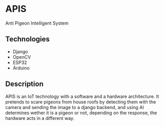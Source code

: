# APIS 
Anti Pigeon Intelligent System

## Technologies
- Django
- OpenCV
- ESP32
- Arduino

## Description
APIS is an IoT technology with a software and a hardware architecture. It pretends to scare pigeons from house roofs by detecting them with the camera and sending the image to a django backend, and using AI determines wether it is a pigeon or not, depending on the response, the hardware acts in a different way.